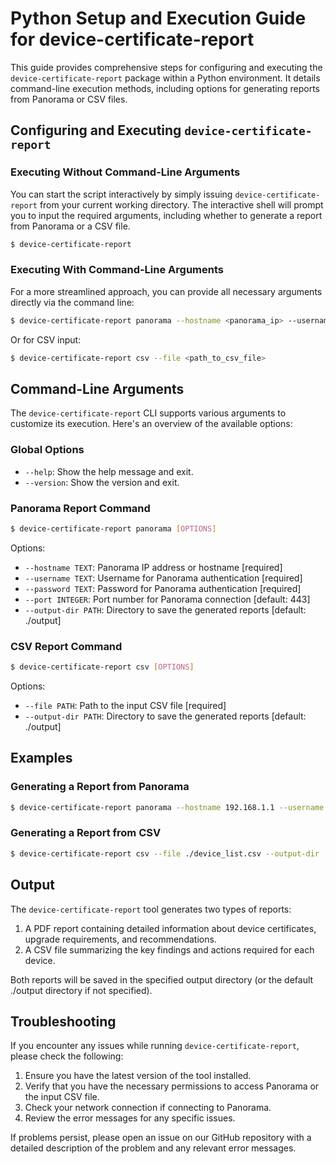 # Python Setup and Execution Guide for device-certificate-report

This guide provides comprehensive steps for configuring and executing the `device-certificate-report` package within a Python environment. It details command-line execution methods, including options for generating reports from Panorama or CSV files.

## Configuring and Executing `device-certificate-report`

### Executing Without Command-Line Arguments

You can start the script interactively by simply issuing `device-certificate-report` from your current working directory. The interactive shell will prompt you to input the required arguments, including whether to generate a report from Panorama or a CSV file.

```bash
$ device-certificate-report
```

### Executing With Command-Line Arguments

For a more streamlined approach, you can provide all necessary arguments directly via the command line:

```bash
$ device-certificate-report panorama --hostname <panorama_ip> --username <username> --password <password>
```

Or for CSV input:

```bash
$ device-certificate-report csv --file <path_to_csv_file>
```

## Command-Line Arguments

The `device-certificate-report` CLI supports various arguments to customize its execution. Here's an overview of the available options:

### Global Options

- `--help`: Show the help message and exit.
- `--version`: Show the version and exit.

### Panorama Report Command

```bash
$ device-certificate-report panorama [OPTIONS]
```

Options:
- `--hostname TEXT`: Panorama IP address or hostname [required]
- `--username TEXT`: Username for Panorama authentication [required]
- `--password TEXT`: Password for Panorama authentication [required]
- `--port INTEGER`: Port number for Panorama connection [default: 443]
- `--output-dir PATH`: Directory to save the generated reports [default: ./output]

### CSV Report Command

```bash
$ device-certificate-report csv [OPTIONS]
```

Options:
- `--file PATH`: Path to the input CSV file [required]
- `--output-dir PATH`: Directory to save the generated reports [default: ./output]

## Examples

### Generating a Report from Panorama

```bash
$ device-certificate-report panorama --hostname 192.168.1.1 --username admin --password admin123 --output-dir ./my_reports
```

### Generating a Report from CSV

```bash
$ device-certificate-report csv --file ./device_list.csv --output-dir ./my_reports
```

## Output

The `device-certificate-report` tool generates two types of reports:

1. A PDF report containing detailed information about device certificates, upgrade requirements, and recommendations.
2. A CSV file summarizing the key findings and actions required for each device.

Both reports will be saved in the specified output directory (or the default ./output directory if not specified).

## Troubleshooting

If you encounter any issues while running `device-certificate-report`, please check the following:

1. Ensure you have the latest version of the tool installed.
2. Verify that you have the necessary permissions to access Panorama or the input CSV file.
3. Check your network connection if connecting to Panorama.
4. Review the error messages for any specific issues.

If problems persist, please open an issue on our GitHub repository with a detailed description of the problem and any relevant error messages.